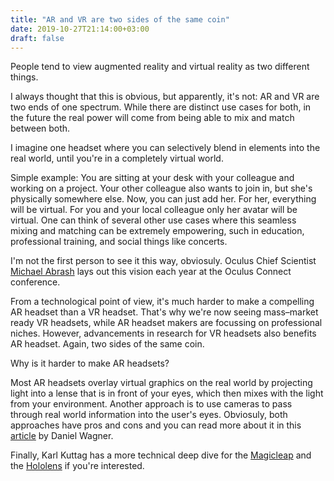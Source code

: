 ```yaml
---
title: "AR and VR are two sides of the same coin"
date: 2019-10-27T21:14:00+03:00
draft: false
---
```


People tend to view augmented reality and virtual reality as two different things.

I always thought that this is obvious, but apparently, it's not: AR and VR are two ends of one spectrum. While there are distinct use cases for both, in the future the real power will come from being able to mix and match between both.

I imagine one headset where you can selectively blend in elements into the real world, until you're in a completely virtual world.

Simple example: You are sitting at your desk with your colleague and working on a project. Your other colleague also wants to join in, but she's physically somewhere else. Now, you can just add her. For her, everything will be virtual. For you and your local colleague only her avatar will be virtual.
One can think of several other use cases where this seamless mixing and matching can be extremely empowering, such in education, professional training, and social things like concerts.

I'm not the first person to see it this way, obviosuly. Oculus Chief Scientist [Michael Abrash](https://en.wikipedia.org/wiki/Michael_Abrash) lays out this vision each year at the Oculus Connect conference.

From a technological point of view, it's much harder to make a compelling AR headset than a VR headset. That's why we're now seeing mass–market ready VR headsets, while AR headset makers are focussing on professional niches.
However, advancements in research for VR headsets also benefits AR headset. Again, two sides of the same coin.

Why is it harder to make AR headsets?

Most AR headsets overlay virtual graphics on the real world by projecting light into a lense that is in front of your eyes, which then mixes with the light from your environment. Another approach is to use cameras to pass through real world information into the user's eyes. Obviosuly, both approaches have pros and cons and you can read more about it in this [article](https://www.linkedin.com/pulse/why-making-good-ar-displays-so-hard-daniel-wagner/?trackingId=ak3AnPVYQCyTEzZq2F0bwg%3D%3D) by Daniel Wagner.

Finally, Karl Kuttag has a more technical deep dive for the [Magicleap](https://www.kguttag.com/2018/09/26/magic-leap-review-part-1-the-terrible-view-through-diffraction-gratings/) and the [Hololens](https://www.kguttag.com/2016/10/27/armr-combiners-part-2-hololens/) if you're interested.


